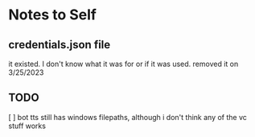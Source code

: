 # Notes to Self

## credentials.json file
it existed. I don't know what it was for or if it was used.
removed it on 3/25/2023

## TODO

 [ ] bot tts still has windows filepaths, although i don't think any of the vc stuff works